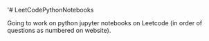 '# LeetCodePythonNotebooks


Going to work on python jupyter notebooks on Leetcode (in order of questions as numbered on website). 


